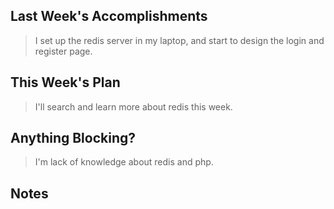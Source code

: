 ## Last Week's Accomplishments

> I set up the redis server in my laptop, and start to design the login and register page.

## This Week's Plan

>I'll search and learn more about redis this week.

## Anything Blocking?

>I'm lack of knowledge about redis and php.

## Notes


